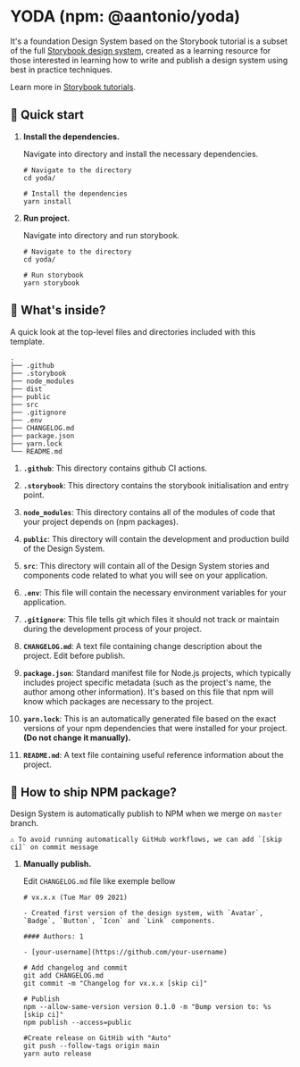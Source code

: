 # YODA (npm: @aantonio/yoda)

It's a foundation Design System based on the Storybook tutorial is a subset of the full [Storybook design system](https://github.com/storybookjs/design-system/), created as a learning resource for those interested in learning how to write and publish a design system using best in practice techniques.

Learn more in [Storybook tutorials](https://storybook.js.org/tutorials/).

## 🚅 Quick start

1.  **Install the dependencies.**

    Navigate into directory and install the necessary dependencies.

    ```shell
    # Navigate to the directory
    cd yoda/

    # Install the dependencies
    yarn install
    ```

2.  **Run project.**

    Navigate into directory and run storybook.

    ```shell
    # Navigate to the directory
    cd yoda/

    # Run storybook
    yarn storybook
    ```

## 🔎 What's inside?

A quick look at the top-level files and directories included with this template.

    .
    ├── .github
    ├── .storybook
    ├── node_modules
    ├── dist
    ├── public
    ├── src
    ├── .gitignore
    ├── .env
    ├── CHANGELOG.md
    ├── package.json
    ├── yarn.lock
    └── README.md

1.  **`.github`**: This directory contains github CI actions.

2.  **`.storybook`**: This directory contains the storybook initialisation and entry point.

3.  **`node_modules`**: This directory contains all of the modules of code that your project depends on (npm packages).

4.  **`public`**: This directory will contain the development and production build of the Design System.

5.  **`src`**: This directory will contain all of the Design System stories and components code related to what you will see on your application.

6.  **`.env`**: This file will contain the necessary environment variables for your application.

7.  **`.gitignore`**: This file tells git which files it should not track or maintain during the development process of your project.

8.  **`CHANGELOG.md`**: A text file containing change description about the project. Edit before publish.

9.  **`package.json`**: Standard manifest file for Node.js projects, which typically includes project specific metadata (such as the project's name, the author among other information). It's based on this file that npm will know which packages are necessary to the project.

10. **`yarn.lock`**: This is an automatically generated file based on the exact versions of your npm dependencies that were installed for your project. **(Do not change it manually).**

11. **`README.md`**: A text file containing useful reference information about the project.

## 🚀 How to ship NPM package?

Design System is automatically publish to NPM when we merge on `master` branch.

    ⚠️ To avoid running automatically GitHub workflows, we can add `[skip ci]` on commit message

1.  **Manually publish.**

    Edit `CHANGELOG.md` file like exemple bellow

    ```
    # vx.x.x (Tue Mar 09 2021)

    - Created first version of the design system, with `Avatar`, `Badge`, `Button`, `Icon` and `Link` components.

    #### Authors: 1

    - [your-username](https://github.com/your-username)
    ```

    ```shell
    # Add changelog and commit
    git add CHANGELOG.md
    git commit -m "Changelog for vx.x.x [skip ci]"

    # Publish
    npm --allow-same-version version 0.1.0 -m "Bump version to: %s [skip ci]"
    npm publish --access=public

    #Create release on GitHib with "Auto"
    git push --follow-tags origin main
    yarn auto release
    ```
